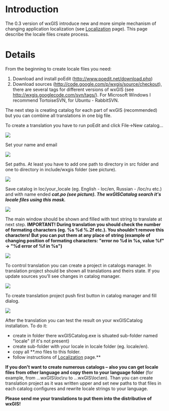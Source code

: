 # Introduction #

The 0.3 version of wxGIS introduce new and more simple mechanism of changing application localization (see [Localization](Localization.md) page). This page describe the locale files create process.


# Details #

From the beginning to create locale files you need:
  1. Download and install poEdit (http://www.poedit.net/download.php)
  1. Download sources (http://code.google.com/p/wxgis/source/checkout), there are several tags for different versions of wxGIS (see http://wxgis.googlecode.com/svn/tags/). For Microsoft Windows I recommend TortoiseSVN, for Ubuntu - RabbitSVN.

The next step is creating catalog for each part of wxGIS (recommended) but you can combine all translations in one big file.

To create a translation you have to run poEdit and click File->New catalog...
<p><img src='http://wxgis.googlecode.com/svn/wiki/WikiPageName.attach/create_cat.png' /></p>

Set your name and email
<p><img src='http://wxgis.googlecode.com/svn/wiki/WikiPageName.attach/settings_dlg.png' /></p>

Set paths. At least you have to add one path to directory in src folder and one to directory in include/wxgis folder (see picture).
<p><img src='http://wxgis.googlecode.com/svn/wiki/WikiPageName.attach/settings1_dlg.png' /></p>

Save catalog in loc/your\_locale (eg. English - loc/en, Russian - /loc/ru etc.) and with name ended _**cat.po (see picture). The wxGISCatalog search it's locale files using this mask.**<p><img src='http://wxgis.googlecode.com/svn/wiki/WikiPageName.attach/cat_save_dlg.png' /></p>_

The main window should be shown and filled with text string to translate at next step. **IMPORTANT! During translation you should check the number of formating characters (eg. %s %d %.2f etc.). You shouldn't remove this characters! But you can put them at any place of string (example of changing position of formating characters: "error no %d in %s, value %f" -> "%d error of %f in %s")**
<p><img src='http://wxgis.googlecode.com/svn/wiki/WikiPageName.attach/main_wnd.png' /></p>

To control translation you can create a project in catalogs manager. In translation project should be shown all translations and theirs state. If you update sources you’ll see changes in catalog manager.
<p><img src='http://wxgis.googlecode.com/svn/wiki/WikiPageName.attach/manager.png' /></p>

To create translation project push first button in catalog manager and fill dialog.
<p><img src='http://wxgis.googlecode.com/svn/wiki/WikiPageName.attach/edit_project.png' /></p>

After the translation you can test the result on your wxGISCatalog installation. To do it:
- create in folder there wxGISCatalog.exe is situated sub-folder named "locale" (if it's not present)
- create sub-folder with your locale in locale folder (eg. locale/en).
- copy all **.mo files to this folder.
- follow instructions of [Localization](Localization.md) page.**

**If you don't want to create numerous catalogs – also you can get locale files from other language and copy them to your language folder** (for example, from ...wxGIS\loc\ru to ...wxGIS\loc\en).
Than you can create translation project as it was written upper and set new paths to that files in each catalog configures and rewrite locale strings to your language.

**Please send me your translations to put them into the distributive of wxGIS!**